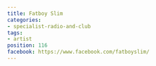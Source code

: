 ```yaml
---
title: Fatboy Slim
categories:
- specialist-radio-and-club
tags:
- artist
position: 116
facebook: https://www.facebook.com/fatboyslim/
---
```


